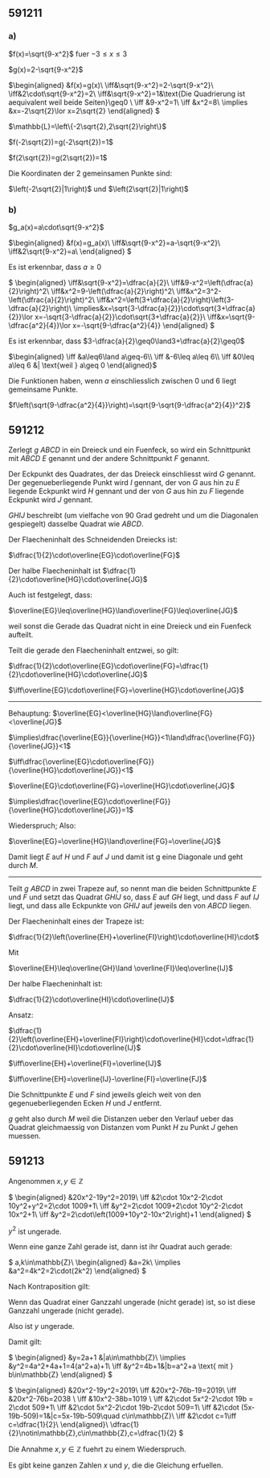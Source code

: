 ## 591211
### a)
$f(x)=\sqrt{9-x^2}$ fuer $-3\leq x\leq3$

$g(x)=2-\sqrt{9-x^2}$

$\begin{aligned}
&f(x)=g(x)\\
\iff&\sqrt{9-x^2}=2-\sqrt{9-x^2}\\
\iff&2\cdot\sqrt{9-x^2}=2\\
\iff&\sqrt{9-x^2}=1&\text{Die Quadrierung ist aequivalent weil beide Seiten}\geq0 \\
\iff &9-x^2=1\\
\iff &x^2=8\\
\implies &x=-2\sqrt{2}\lor x=2\sqrt{2}
\end{aligned}
$

$\mathbb{L}=\left\{-2\sqrt{2},2\sqrt{2}\right\}$

$f(-2\sqrt{2})=g(-2\sqrt{2})=1$

$f(2\sqrt{2})=g(2\sqrt{2})=1$

Die Koordinaten der 2 gemeinsamen Punkte sind:

$\left(-2\sqrt{2}|1\right)$ und $\left(2\sqrt{2}|1\right)$

### b)

$g_a(x)=a\cdot\sqrt{9-x^2}$

$\begin{aligned}
&f(x)=g_a(x)\\
\iff&\sqrt{9-x^2}=a-\sqrt{9-x^2}\\
\iff&2\sqrt{9-x^2}=a\\
\end{aligned}
$

Es ist erkennbar, dass $a\geq0$

$
\begin{aligned}
\iff&\sqrt{9-x^2}=\dfrac{a}{2}\\
\iff&9-x^2=\left(\dfrac{a}{2}\right)^2\\
\iff&x^2=9-\left(\dfrac{a}{2}\right)^2\\
\iff&x^2=3^2-\left(\dfrac{a}{2}\right)^2\\
\iff&x^2=\left(3+\dfrac{a}{2}\right)\left(3-\dfrac{a}{2}\right)\\
\implies&x=\sqrt{3-\dfrac{a}{2}}\cdot\sqrt{3+\dfrac{a}{2}}\lor
x=-\sqrt{3-\dfrac{a}{2}}\cdot\sqrt{3+\dfrac{a}{2}}\\
\iff&x=\sqrt{9-\dfrac{a^2}{4}}\lor
x=-\sqrt{9-\dfrac{a^2}{4}}
\end{aligned}
$

Es ist erkennbar, dass $3-\dfrac{a}{2}\geq0\land3+\dfrac{a}{2}\geq0$

$\begin{aligned}
\iff &a\leq6\land a\geq-6\\
\iff &-6\leq a\leq 6\\
\iff &0\leq a\leq 6 &| \text{weil } a\geq 0
\end{aligned}$

Die Funktionen haben, wenn $a$ einschliesslich zwischen 0 und 6 liegt gemeinsame Punkte.

$f\left(\sqrt{9-\dfrac{a^2}{4}}\right)=\sqrt{9-\sqrt{9-\dfrac{a^2}{4}}^2}$



## 591212

Zerlegt $g$ $ABCD$ in ein Dreieck und ein Fuenfeck, so wird ein Schnittpunkt mit $ABCD$ $E$ genannt und der andere Schnittpunkt $F$ genannt.

Der Eckpunkt des Quadrates, der das Dreieck einschliesst wird $G$ genannt.
Der gegenueberliegende Punkt wird $I$ gennant, der von $G$ aus hin zu $E$ liegende Eckpunkt wird $H$ gennant und der von $G$ aus hin zu $F$ liegende Eckpunkt wird $J$ gennant.

$GHIJ$ beschreibt (um vielfache von 90 Grad gedreht und um die Diagonalen gespiegelt) dasselbe Quadrat wie $ABCD$.

Der Flaecheninhalt des Schneidenden Dreiecks ist:

$\dfrac{1}{2}\cdot\overline{EG}\cdot\overline{FG}$

Der halbe Flaecheninhalt ist $\dfrac{1}{2}\cdot\overline{HG}\cdot\overline{JG}$

Auch ist festgelegt, dass:

$\overline{EG}\leq\overline{HG}\land\overline{FG}\leq\overline{JG}$

weil sonst die Gerade das Quadrat nicht in eine Dreieck und ein Fuenfeck aufteilt.

Teilt die gerade den Flaecheninhalt entzwei, so gilt:

$\dfrac{1}{2}\cdot\overline{EG}\cdot\overline{FG}=\dfrac{1}{2}\cdot\overline{HG}\cdot\overline{JG}$

$\iff\overline{EG}\cdot\overline{FG}=\overline{HG}\cdot\overline{JG}$

---

Behauptung: $\overline{EG}<\overline{HG}\land\overline{FG}<\overline{JG}$

$\implies\dfrac{\overline{EG}}{\overline{HG}}<1\land\dfrac{\overline{FG}}{\overline{JG}}<1$

$\iff\dfrac{\overline{EG}\cdot\overline{FG}}{\overline{HG}\cdot\overline{JG}}<1$


$\overline{EG}\cdot\overline{FG}=\overline{HG}\cdot\overline{JG}$

$\implies\dfrac{\overline{EG}\cdot\overline{FG}}{\overline{HG}\cdot\overline{JG}}=1$

Wiederspruch; Also:

$\overline{EG}=\overline{HG}\land\overline{FG}=\overline{JG}$

Damit liegt $E$ auf $H$ und $F$ auf $J$ und damit ist g eine Diagonale und geht durch $M$.

---

Teilt $g$ $ABCD$ in zwei Trapeze auf, so nennt man die beiden Schnittpunkte $E$ und $F$ und setzt das Quadrat $GHIJ$ so, dass $E$ auf $GH$ liegt, und dass $F$ auf $IJ$ liegt, und dass alle Eckpunkte von $GHIJ$ auf jeweils den von $ABCD$ liegen.

Der Flaecheninhalt eines der Trapeze ist:

$\dfrac{1}{2}\left(\overline{EH}+\overline{FI}\right)\cdot\overline{HI}\cdot$

Mit

$\overline{EH}\leq\overline{GH}\land \overline{FI}\leq\overline{IJ}$

Der halbe Flaecheninhalt ist:

$\dfrac{1}{2}\cdot\overline{HI}\cdot\overline{IJ}$

Ansatz:

$\dfrac{1}{2}\left(\overline{EH}+\overline{FI}\right)\cdot\overline{HI}\cdot=\dfrac{1}{2}\cdot\overline{HI}\cdot\overline{IJ}$

$\iff\overline{EH}+\overline{FI}=\overline{IJ}$

$\iff\overline{EH}=\overline{IJ}-\overline{FI}=\overline{FJ}$

Die Schnittpunkte $E$ und $F$ sind jeweils gleich weit von den gegenueberliegenden Ecken $H$ und $J$ entfernt.

$g$ geht also durch $M$ weil die Distanzen ueber den Verlauf ueber das Quadrat gleichmaessig von Distanzen vom Punkt $H$ zu Punkt $J$ gehen muessen.

## 591213

Angenommen $x,y \in \mathbb{Z}$

$
\begin{aligned}
&20x^2-19y^2=2019\\
\iff &2\cdot 10x^2-2\cdot 10y^2+y^2=2\cdot 1009+1\\
\iff &y^2=2\cdot 1009+2\cdot 10y^2-2\cdot 10x^2+1\\
\iff &y^2=2\cdot\left(1009+10y^2-10x^2\right)+1 
\end{aligned}
$

$y^2$ ist ungerade.

Wenn eine ganze Zahl gerade ist, dann ist ihr Quadrat auch gerade:

$
a,k\in\mathbb{Z}\\
\begin{aligned}
&a=2k\\
\implies &a^2=4k^2=2\cdot(2k^2)
\end{aligned}
$

Nach Kontraposition gilt:

Wenn das Quadrat einer Ganzzahl ungerade (nicht gerade) ist, so ist diese Ganzzahl ungerade (nicht gerade).

Also ist $y$ ungerade.

Damit gilt:

$
\begin{aligned}
&y=2a+1 &|a\in\mathbb{Z}\\
\implies &y^2=4a^2+4a+1=4(a^2+a)+1\\
\iff &y^2=4b+1&|b=a^2+a \text{ mit } b\in\mathbb{Z}
\end{aligned}
$

$
\begin{aligned}
&20x^2-19y^2=2019\\
\iff &20x^2-76b-19=2019\\
\iff &20x^2-76b=2038 \\
\iff &10x^2-38b=1019 \\
\iff &2\cdot 5x^2-2\cdot 19b = 2\cdot 509+1\\
\iff &2\cdot 5x^2-2\cdot 19b-2\cdot 509=1\\
\iff &2\cdot (5x-19b-509)=1&|c=5x-19b-509\quad c\in\mathbb{Z}\\
\iff &2\cdot c=1\iff c=\dfrac{1}{2}\\
\end{aligned}\\
\dfrac{1}{2}\notin\mathbb{Z},c\in\mathbb{Z},c=\dfrac{1}{2}
$

Die Annahme $x,y \in \mathbb{Z}$ fuehrt zu einem Wiederspruch.

Es gibt keine ganzen Zahlen $x$ und $y$, die die Gleichung erfuellen.